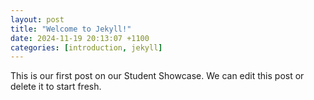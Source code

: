 ```yaml
---
layout: post
title: "Welcome to Jekyll!"
date: 2024-11-19 20:13:07 +1100
categories: [introduction, jekyll]
---
```


This is our first post on our Student Showcase. We can edit this post or delete it to start fresh.